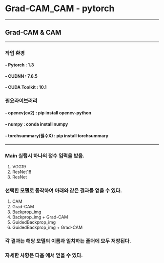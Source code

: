 # Grad-CAM_CAM - pytorch

---

## Grad-CAM & CAM

---

### 작업 환경

#### - Pytorch : 1.3

#### - CUDNN : 7.6.5

#### - CUDA Toolkit : 10.1

### 필요라이브러리

#### - opencv(cv2) : pip install opencv-python
#### - numpy : conda install numpy
#### - torchsummary(필수X) : pip install torchsummary

---

### Main 실행시 하나의 정수 입력을 받음. 
1. VGG19
2. ResNet18
3. ResNet

### 선택한 모델로 동작하여 아래와 같은 결과를 얻을 수 있다.
 1. CAM
 2. Grad-CAM
 3. Backprop_img
 4. Backprop_img + Grad-CAM
 5. GuidedBackprop_img
 6. GuidedBackprop_img + Grad-CAM
### 각 결과는 해당 모델의 이름과 일치하는 폴더에 모두 저장된다.

### 자세한 사항은 다음 에서 얻을 수 있다.
